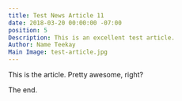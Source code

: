 ```yaml
---
title: Test News Article 11
date: 2018-03-20 00:00:00 -07:00
position: 5
Description: This is an excellent test article.
Author: Name Teekay
Main Image: test-article.jpg
---
```


This is the article. Pretty awesome, right?

The end.
